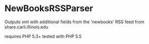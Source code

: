 # NewBooksRSSParser
Outputs xml with additional fields from
the 'newbooks' RSS feed from  share.carli.illinois.edu

requires PHP 5.3+
tested with PHP 5.5